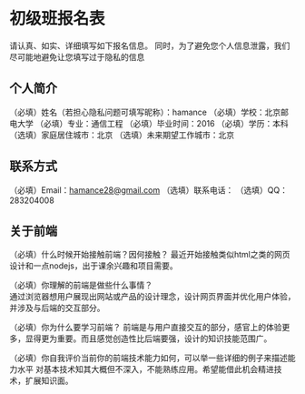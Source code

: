 # 初级班报名表

请认真、如实、详细填写如下报名信息。
同时，为了避免您个人信息泄露，我们尽可能地避免让您填写过于隐私的信息

## 个人简介

（必填）姓名（若担心隐私问题可填写昵称）：hamance
（必填）学校：北京邮电大学
（必填）专业：通信工程
（必填）毕业时间：2016
（必填）学历：本科
（选填）家庭居住城市：北京
（选填）未来期望工作城市：北京

## 联系方式

（必填）Email：hamance28@gmail.com
（选填）联系电话：
（选填）QQ：283204008

## 关于前端

（必填）什么时候开始接触前端？因何接触？
	最近开始接触类似html之类的网页设计和一点nodejs，出于课余兴趣和项目需要。

（必填）你理解的前端是做些什么事情？	
	通过浏览器想用户展现出网站或产品的设计理念，设计网页界面并优化用户体验，
并涉及与后端的交互部分。

（必填）你为什么要学习前端？
	前端是与用户直接交互的部分，感官上的体验更多，显得更为重要。而且感觉创造性比后端要强，设计的知识技能范围广。	

（必填）你自我评价当前你的前端技术能力如何，可以举一些详细的例子来描述能力水平
对基本技术知其大概但不深入，不能熟练应用。希望能借此机会精进技术，扩展知识面。
